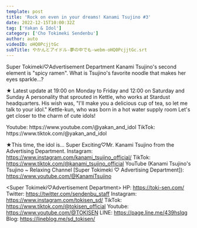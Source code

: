 ```yaml
---
template: post
title: 'Rock on even in your dreams! Kanami Tsujino #3'
date: 2022-12-15T10:00:32Z
tag: ['Yakan & Idol']
category: ['Cho Tokimeki Sendenbu']
author: auto 
videoID: oHQ0PcjjtGc
subTitle: やかんとアイドル-夢の中でも-webm-oHQ0PcjjtGc.srt
---
```

Super Tokimeki♡Advertisement Department Kanami Tsujino's second element is "spicy ramen".
What is Tsujino's favorite noodle that makes her eyes sparkle...?

★ Latest update at 19:00 on Monday to Friday and 12:00 on Saturday and Sunday
A personality that sprouted in Kettle, who works at Stardust headquarters.
His wish was, "I'll make you a delicious cup of tea, so let me talk to your idol."
Kettle-kun, who was born in a hot water supply room
Let's get closer to the charm of cute idols!

<Kettle and Idol>
Youtube: https://www.youtube.com/@yakan_and_idol
TikTok: https://www.tiktok.com/@yakan_and_idol


★This time, the idol is... Super Exciting♡Mr. Kanami Tsujino from the Advertising Department.
<Kanami Tsujino>
Instagram: https://www.instagram.com/kanami_tsujino_official/
TikTok: https://www.tiktok.com/@kanami_tsujino_official
YouTube (Kanami Tsujino's Tsujino ~ Relaxing Channel [Super Tokimeki ♡ Advertising Department]): https://www.youtube.com/@KanamiTsujino

<Super Tokimeki♡Advertisement Department>
HP: https://toki-sen.com/
Twitter: https://twitter.com/sendenbu_staff
Instagram: https://www.instagram.com/tokisen_sd/
TikTok: https://www.tiktok.com/@tokisen_official
Youtube: https://www.youtube.com/@TOKISEN
LINE: https://page.line.me/439hslqg
Blog: https://lineblog.me/sd_tokisen/
